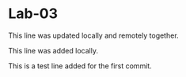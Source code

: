 # Lab-03

This line was updated locally and remotely together.

This line was added locally.


This is a test line added for the first commit.
